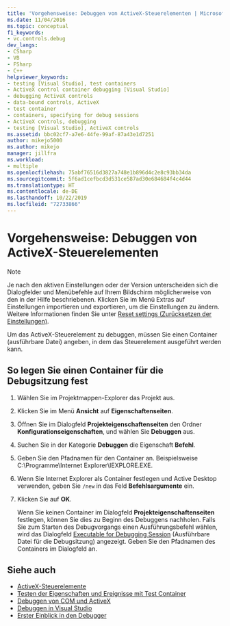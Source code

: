 ```yaml
---
title: 'Vorgehensweise: Debuggen von ActiveX-Steuerelementen | Microsoft-Dokumentation'
ms.date: 11/04/2016
ms.topic: conceptual
f1_keywords:
- vc.controls.debug
dev_langs:
- CSharp
- VB
- FSharp
- C++
helpviewer_keywords:
- testing [Visual Studio], test containers
- ActiveX control container debugging [Visual Studio]
- debugging ActiveX controls
- data-bound controls, ActiveX
- test container
- containers, specifying for debug sessions
- ActiveX controls, debugging
- testing [Visual Studio], ActiveX controls
ms.assetid: bbc02cf7-a7e6-44fe-99af-87a43e1d7251
author: mikejo5000
ms.author: mikejo
manager: jillfra
ms.workload:
- multiple
ms.openlocfilehash: 75abf76516d3827a748e1b896d4c2e8c93bb34da
ms.sourcegitcommit: 5f6ad1cefbcd3d531ce587ad30e684684f4c4d44
ms.translationtype: HT
ms.contentlocale: de-DE
ms.lasthandoff: 10/22/2019
ms.locfileid: "72733866"
---
```

# <a name="how-to-debug-an-activex-control"></a>Vorgehensweise: Debuggen von ActiveX-Steuerelementen

> [!NOTE]
> Je nach den aktiven Einstellungen oder der Version unterscheiden sich die Dialogfelder und Menübefehle auf Ihrem Bildschirm möglicherweise von den in der Hilfe beschriebenen. Klicken Sie im Menü Extras auf Einstellungen importieren und exportieren, um die Einstellungen zu ändern. Weitere Informationen finden Sie unter [Reset settings (Zurücksetzen der Einstellungen)](../ide/environment-settings.md#reset-settings).

Um das ActiveX-Steuerelement zu debuggen, müssen Sie einen Container (ausführbare Datei) angeben, in dem das Steuerelement ausgeführt werden kann.

## <a name="to-specify-a-container-for-the-debug-session"></a>So legen Sie einen Container für die Debugsitzung fest

1. Wählen Sie im Projektmappen-Explorer das Projekt aus.

2. Klicken Sie im Menü **Ansicht** auf **Eigenschaftenseiten**.

3. Öffnen Sie im Dialogfeld **Projekteigenschaftenseiten** den Ordner **Konfigurationseigenschaften**, und wählen Sie **Debuggen** aus.

4. Suchen Sie in der Kategorie **Debuggen** die Eigenschaft **Befehl**.

5. Geben Sie den Pfadnamen für den Container an. Beispielsweise C:\Programme\Internet Explorer\IEXPLORE.EXE.

6. Wenn Sie Internet Explorer als Container festlegen und Active Desktop verwenden, geben Sie `/new` in das Feld **Befehlsargumente** ein.

7. Klicken Sie auf **OK**.

     Wenn Sie keinen Container im Dialogfeld **Projekteigenschaftenseiten** festlegen, können Sie dies zu Beginn des Debuggens nachholen. Falls Sie zum Starten des Debugvorgangs einen Ausführungsbefehl wählen, wird das Dialogfeld [Executable for Debugging Session](../debugger/executable-for-debugging-session-dialog-box.md) (Ausführbare Datei für die Debugsitzung) angezeigt. Geben Sie den Pfadnamen des Containers im Dialogfeld an.

## <a name="see-also"></a>Siehe auch

- [ActiveX-Steuerelemente](/cpp/mfc/activex-controls)
- [Testen der Eigenschaften und Ereignisse mit Test Container](/cpp/mfc/testing-properties-and-events-with-test-container)
- [Debuggen von COM und ActiveX](../debugger/com-and-activex-debugging.md)
- [Debuggen in Visual Studio](../debugger/index.yml)
- [Erster Einblick in den Debugger](../debugger/debugger-feature-tour.md)